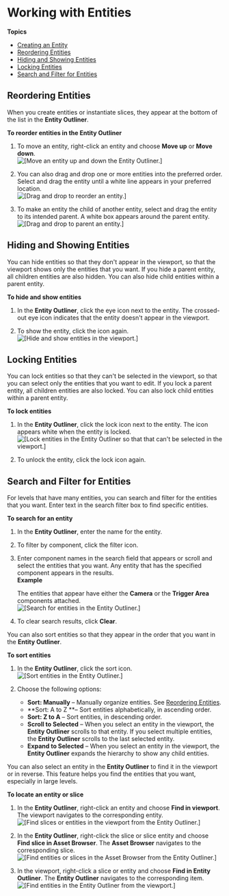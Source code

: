 # Working with Entities<a name="component-entity-outliner-entities"></a>

**Topics**
+ [Creating an Entity](creating-entity.md)
+ [Reordering Entities](#component-entity-outliner-reordering)
+ [Hiding and Showing Entities](#component-entity-outliner-hiding)
+ [Locking Entities](#component-entity-outliner-locking)
+ [Search and Filter for Entities](#component-entity-outliner-filtering)

## Reordering Entities<a name="component-entity-outliner-reordering"></a>

When you create entities or instantiate slices, they appear at the bottom of the list in the **Entity Outliner**\.

**To reorder entities in the Entity Outliner**

1. To move an entity, right\-click an entity and choose **Move up** or **Move down**\.  
![\[Move an entity up and down the Entity Outliner.\]](http://docs.aws.amazon.com/lumberyard/latest/userguide/images/component-entity-outliner-reorder.png)

1. You can also drag and drop one or more entities into the preferred order\. Select and drag the entity until a white line appears in your preferred location\.  
![\[Drag and drop to reorder an entity.\]](http://docs.aws.amazon.com/lumberyard/latest/userguide/images/component-entity-outliner-reorder-drag-drop.png)

1. To make an entity the child of another entity, select and drag the entity to its intended parent\. A white box appears around the parent entity\.  
![\[Drag and drop to parent an entity.\]](http://docs.aws.amazon.com/lumberyard/latest/userguide/images/component-entity-outliner-parenting-drag-drop.png)

## Hiding and Showing Entities<a name="component-entity-outliner-hiding"></a>

You can hide entities so that they don't appear in the viewport, so that the viewport shows only the entities that you want\. If you hide a parent entity, all children entities are also hidden\. You can also hide child entities within a parent entity\.

**To hide and show entities**

1. In the **Entity Outliner**, click the eye icon next to the entity\. The crossed\-out eye icon indicates that the entity doesn't appear in the viewport\.

1. To show the entity, click the icon again\.  
![\[Hide and show entities in the viewport.\]](http://docs.aws.amazon.com/lumberyard/latest/userguide/images/component-entity-outliner-hiding.png)

## Locking Entities<a name="component-entity-outliner-locking"></a>

You can lock entities so that they can't be selected in the viewport, so that you can select only the entities that you want to edit\. If you lock a parent entity, all children entities are also locked\. You can also lock child entities within a parent entity\.

**To lock entities**

1. In the **Entity Outliner**, click the lock icon next to the entity\. The icon appears white when the entity is locked\.  
![\[Lock entities in the Entity Outliner so that that can't be selected in the viewport.\]](http://docs.aws.amazon.com/lumberyard/latest/userguide/images/component-entity-outliner-locking.png)

1. To unlock the entity, click the lock icon again\.

## Search and Filter for Entities<a name="component-entity-outliner-filtering"></a>

For levels that have many entities, you can search and filter for the entities that you want\. Enter text in the search filter box to find specific entities\.

**To search for an entity**

1. In the **Entity Outliner**, enter the name for the entity\.

1. To filter by component, click the filter icon\. 

1. Enter component names in the search field that appears or scroll and select the entities that you want\. Any entity that has the specified component appears in the results\.  
**Example**  

   The entities that appear have either the **Camera** or the **Trigger Area** components attached\.  
![\[Search for entities in the Entity Outliner.\]](http://docs.aws.amazon.com/lumberyard/latest/userguide/images/shared-entity-outliner-search-filter.png)

1. To clear search results, click **Clear**\.

You can also sort entities so that they appear in the order that you want in the **Entity Outliner**\.

**To sort entities**

1. In the **Entity Outliner**, click the sort icon\.  
![\[Sort entities in the Entity Outliner.\]](http://docs.aws.amazon.com/lumberyard/latest/userguide/images/shared-entity-outliner-sort-filter.png)

1. Choose the following options:
   + **Sort: Manually** – Manually organize entities\. See [Reordering Entities](#component-entity-outliner-reordering)\.
   + **Sort: A to Z **– Sort entities alphabetically, in ascending order\.
   + **Sort: Z to A** – Sort entities, in descending order\.
   + **Scroll to Selected** – When you select an entity in the viewport, the **Entity Outliner** scrolls to that entity\. If you select multiple entities, the **Entity Outliner** scrolls to the last selected entity\.
   + **Expand to Selected** – When you select an entity in the viewport, the **Entity Outliner** expands the hierarchy to show any child entities\.

You can also select an entity in the **Entity Outliner** to find it in the viewport or in reverse\. This feature helps you find the entities that you want, especially in large levels\.

**To locate an entity or slice**

1. In the **Entity Outliner**, right\-click an entity and choose **Find in viewport**\. The viewport navigates to the corresponding entity\.  
![\[Find slices or entities in the viewport from the Entity Outliner.\]](http://docs.aws.amazon.com/lumberyard/latest/userguide/images/shared-search-find-in-outliner.png)

1. In the **Entity Outliner**, right\-click the slice or slice entity and choose **Find slice in Asset Browser**\. The **Asset Browser** navigates to the corresponding slice\.  
![\[Find entities or slices in the Asset Browser from the Entity Outliner.\]](http://docs.aws.amazon.com/lumberyard/latest/userguide/images/shared-component-entity-outliner-search-find-in-asset-browser.png)

1. In the viewport, right\-click a slice or entity and choose **Find in Entity Outliner**\. The **Entity Outliner** navigates to the corresponding item\.  
![\[Find entities in the Entity Outliner from the viewport.\]](http://docs.aws.amazon.com/lumberyard/latest/userguide/images/shared-viewport-search-find-in-outliner.png)